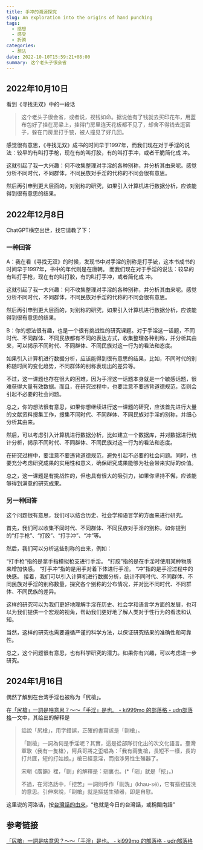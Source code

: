 ```yaml
---
title: 手冲的溯源探究
slug: An exploration into the origins of hand punching
tags:
  - 感想
  - 感受
  - 折腾
categories:
  - 想法
date: 2022-10-10T15:59:21+08:00
summary: 这个老头子很会省
---
```

## 2022年10月10日
看到《寻找无双》中的一段话

> 这个老头子很会省，或者说，视钱如命。据说他有了钱就去买印花布，用蓝布包好了挂在房梁上，挂得门房里连天花板都不见了，却舍不得钱去逛窑子，躲在门房里打手铳，被人撞见了好几回。

感觉很有意思，《寻找无双》成书的时间早于1997年，而我们现在对于手淫的说法：较早的有叫打手枪，现在有的叫打胶，有的叫打手冲，或者干脆简化成 冲。

这就引起了我一大兴趣：何不收集整理对手淫的各种别称，并分析其由来呢。感觉分析不同时代，不同群体，不同民族对手淫的代称的不同会很有意思。

然后再引申到更大层面的，对别称的研究，如果引入计算机进行数据分析，应该能得到很有意思的结果。

## 2022年12月8日
ChatGPT横空出世，找它请教了下：

### 一种回答
A：我在看《寻找无双》的时候，发现书中对手淫的别称是打手铳，这本书成书的时间早于1997年，书中的年代则是在唐朝。
而我们现在对于手淫的说法：较早的有叫打手枪，现在有的叫打胶，有的叫打手冲，或者简化成 冲。

这就引起了我一大兴趣：何不收集整理对手淫的各种别称，并分析其由来呢。感觉分析不同时代，不同群体，不同民族对手淫的代称的不同会很有意思。

然后再引申到更大层面的，对别称的研究，如果引入计算机进行数据分析，应该能得到很有意思的结果。

B：你的想法很有趣，也是一个很有挑战性的研究课题。对于手淫这一话题，不同时代、不同群体、不同民族都有不同的表达方式，收集整理各种别称，并分析其由来，可以揭示不同时代、不同群体、不同民族对这一行为的看法和态度。

如果引入计算机进行数据分析，应该能得到很有意思的结果，比如，不同时代的别称随时间的变化趋势，不同群体的别称表现出的差异等。

不过，这一课题也存在很大的困难，因为手淫这一话题本身就是一个敏感话题，很难获得大量有效数据。而且，在研究过程中，也要注意不要违背道德规范，否则会引起不必要的社会问题。

总之，你的想法很有意思，如果你想继续进行这一课题的研究，应该首先进行大量的文献资料搜集工作，搜集不同时代、不同群体、不同民族对手淫的别称，并细心分析其由来。

然后，可以考虑引入计算机进行数据分析，比如建立一个数据库，并对数据进行统计分析，揭示不同时代、不同群体、不同民族对这一行为的看法和态度。

在研究过程中，要注意不要违背道德规范，避免引起不必要的社会问题。同时，也要充分考虑研究成果的实用性和意义，确保研究成果能够为社会带来实际的价值。

总之，这一课题是有挑战性的，但也具有很大的吸引力，如果你坚持不懈，应该能够得到满意的研究成果。

### 另一种回答
这个问题很有意思，我们可以结合历史、社会学和语言学的方面来进行研究。

首先，我们可以收集不同时代、不同群体、不同民族对手淫的别称，如你提到的“打手枪”、“打胶”、“打手冲”、“冲”等。

然后，我们可以分析这些别称的由来，例如：

“打手枪”指的是拿手指模拟枪支进行手淫。
“打胶”指的是在手淫时使用某种物质来增加快感。
“打手冲”指的是用手对着下体进行手淫。
“冲”指的是手淫过程中的快感。
接着，我们可以引入计算机进行数据分析，统计不同时代、不同群体、不同民族对手淫的别称数量，探究各个别称的分布情况，并对比不同时代、不同群体、不同民族的差异。

这样的研究可以为我们更好地理解手淫在历史、社会学和语言学方面的发展，也可以为我们提供一个宏观的视角，帮助我们更好地了解人类对于性行为的看法和认知。

当然，这样的研究也需要遵循严谨的科学方法，以保证研究结果的准确性和可靠性。

总之，这个问题很有意思，也有科学研究的潜力。如果你有兴趣，可以考虑进一步研究。

## 2024年1月16日
偶然了解到在台湾手淫也被称为「尻槍」。

在[「尻槍」一詞是啥意思？～～「手淫」是也。 - ki999mo 的部落格 - udn部落格](https://blog.udn.com/mobile/ki999mo/131672678)一文中，其给出的解释是

>話說「尻槍」，用字錯誤，正確的書寫該是「剾槍」。
>
>「剾槍」一詞為何是手淫呢？其實，這是從部隊衍化出的次文化語言。臺灣軍歌〈我有一隻槍〉，阿兵哥將之歪唱為：「我有兩隻槍，長短不一樣，長的打共匪，短的打姑娘。」槍已經意淫，而指涉男性生殖器了。
>
>宋朝《廣韻》裡，「剾」的解釋是：剜裏也。(*「剜」就是「挖」。)
>
>不過，在河洛話中，「挖苦」一詞則呼作「剾洗」(khau-sé)，它有摳挖搓洗的意思。引伸來說，「剾槍」就是摳搓生殖器，即是自慰。

这里说的河洛话，按[台灣話的由來](https://www.taiwanus.net/history/1/57.htm)，“也就是今日的台灣話，或稱閩南話”

## 参考链接
[「尻槍」一詞是啥意思？～～「手淫」是也。 - ki999mo 的部落格 - udn部落格](https://blog.udn.com/mobile/ki999mo/131672678)